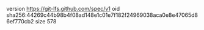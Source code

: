 version https://git-lfs.github.com/spec/v1
oid sha256:44269c44b98b4f08ad148e1c01e7f182f24969038aca0e8e47065d86ef770cb2
size 578
